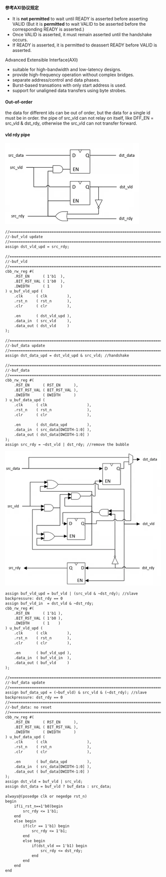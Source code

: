#### 参考AXI协议规定
* It is **not permitted** to wait until READY is asserted before asserting VALID (But it is **permitted** to wait VALID to be asserted before the corresponding READY is asserted.)
* Once VALID is asserted, it must remain asserted until the handshake occurs.
* If READY is asserted, it is permitted to deassert READY before VALID is asserted.

Advanced Extensible Interface(AXI)
* suitable for high-bandwidth and low-latency designs.
* provide high-frequency operation without complex bridges.
* separate address/control and data phases.
* Burst-based transations with only start address is used.
* support for unaligned data transfers using byte strobes.

#### Out-of-order
the data for different ids can be out of order, but the data for a single id must be in order.
the pipe of src_vld can not relay on itself, like DFF_EN = src_vld & dst_rdy, otherwise the src_vld can not transfer forward.

#### vld rdy pipe
![](VALID-READY-handshake.assets\23495115-1ec73dada0e6479d.png)
```
//=================================================================================
//-buf_vld update
//=================================================================================
assign dst_vld_upd = src_rdy;

//=================================================================================
//-buf_vld
//=================================================================================
cbb_rw_reg #(
    .RST_EN      ( 1'b1  ),
    .BIT_RST_VAL ( 1'b0  ),
    .DWIDTH      ( 1     )
) u_buf_vld_upd (
    .clk      ( clk         ),
    .rst_n    ( rst_n       ),
    .clr      ( clr         ),

    .en       ( dst_vld_upd ),
    .data_in  ( src_vld     ),
    .data_out ( dst_vld     )
);

//=================================================================================
//-buf_data update
//=================================================================================
assign dst_data_upd = dst_vld_upd & src_vld; //handshake

//=================================================================================
//-buf_data
//=================================================================================
cbb_rw_reg #(
    .RST_EN      ( RST_EN      ),
    .BIT_RST_VAL ( BIT_RST_VAL ),
    .DWIDTH      ( DWIDTH      )
) u_buf_data_upd (
    .clk      ( clk                  ),
    .rst_n    ( rst_n                ),
    .clr      ( clr                  ),

    .en       ( dst_data_upd         ),
    .data_in  ( src_data[DWIDTH-1:0] ),
    .data_out ( dst_data[DWIDTH-1:0] )
);
assign src_rdy = ~dst_vld | dst_rdy; //remove the bubble
```
![](VALID-READY-handshake.assets\23495115-5e55620ca3bb649c.png)
```
assign buf_vld_upd = buf_vld | (src_vld & ~dst_rdy); //slave backpressure: dst_rdy == 0
assign buf_vld_in  = dst_vld & ~dst_rdy;
cbb_rw_reg #(
    .RST_EN      ( 1'b1 ),
    .BIT_RST_VAL ( 1'b0 ),
    .DWIDTH      ( 1    )
) u_buf_vld_upd (
    .clk      ( clk         ),
    .rst_n    ( rst_n       ),
    .clr      ( clr         ),

    .en       ( buf_vld_upd ),
    .data_in  ( buf_vld_in  ),
    .data_out ( buf_vld     )
);

//=================================================================================
//-buf_data update
//=================================================================================
assign buf_data_upd = (~buf_vld) & src_vld & (~dst_rdy); //slave backpressure: dst_rdy == 0
//=================================================================================
//-buf_data: no reset
//=================================================================================
cbb_rw_reg #(
    .RST_EN      ( RST_EN      ),
    .BIT_RST_VAL ( BIT_RST_VAL ),
    .DWIDTH      ( DWIDTH      )
) u_buf_data_upd (
    .clk      ( clk                  ),
    .rst_n    ( rst_n                ),
    .clr      ( clr                  ),

    .en       ( buf_data_upd         ),
    .data_in  ( src_data[DWIDTH-1:0] ),
    .data_out ( buf_data[DWIDTH-1:0] )
);
assign dst_vld = buf_vld | src_vld;
assign dst_data = buf_vld ? buf_data : src_data;

always@(posedge clk or negedge rst_n)
begin
    if(i_rst_n==1'b0)begin
        src_rdy <= 1'b1;
    end 
    else begin
        if(clr == 1'b1) begin
            src_rdy <= 1'b1;
        end
        else begin
            if(dst_vld == 1'b1) begin
                src_rdy <= dst_rdy;
            end
        end
    end
end

```
